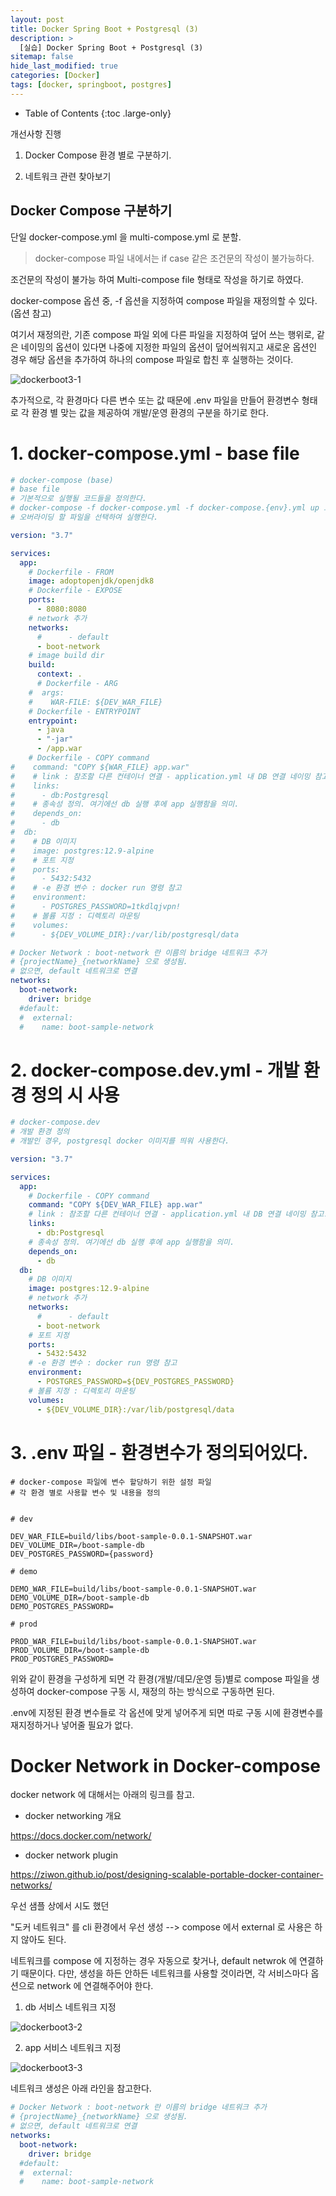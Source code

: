 ```yaml
---
layout: post
title: Docker Spring Boot + Postgresql (3)
description: >
  [실습] Docker Spring Boot + Postgresql (3)
sitemap: false
hide_last_modified: true
categories: [Docker]
tags: [docker, springboot, postgres]
---
```


- Table of Contents
{:toc .large-only}

개선사항 진행

1. Docker Compose 환경 별로 구분하기.

2. 네트워크 관련 찾아보기

## Docker Compose 구분하기

단일 docker-compose.yml 을 multi-compose.yml 로 분할.

> docker-compose 파일 내에서는 if case 같은 조건문의 작성이 불가능하다.

조건문의 작성이 불가능 하여 Multi-compose file 형태로 작성을 하기로 하였다.

docker-compose 옵션 중, -f 옵션을 지정하여 compose 파일을 재정의할 수 있다. (옵션 참고)

여기서 재정의란, 기존 compose 파일 외에 다른 파일을 지정하여 덮어 쓰는 행위로, 같은 네이밍의 옵션이 있다면 나중에 지정한 파일의 옵션이 덮어씌워지고 새로운 옵션인 경우 해당 옵션을 추가하여 하나의 compose 파일로 합친 후 실행하는 것이다.

![dockerboot3-1](/assets/img/Docker/dockerboot3-1.png)

추가적으로, 각 환경마다 다른 변수 또는 값 때문에 .env 파일을 만들어 환경변수 형태로 각 환경 별 맞는 값을 제공하여 개발/운영 환경의 구분을 하기로 한다.

# 1. docker-compose.yml - base file

```yml
# docker-compose (base)
# base file
# 기본적으로 실행될 코드들을 정의한다.
# docker-compose -f docker-compose.yml -f docker-compose.{env}.yml up 으로
# 오버라이딩 할 파일을 선택하여 실행한다.

version: "3.7"

services:
  app:
    # Dockerfile - FROM
    image: adoptopenjdk/openjdk8
    # Dockerfile - EXPOSE
    ports:
      - 8080:8080
    # network 추가
    networks:
      #      - default
      - boot-network
    # image build dir
    build:
      context: .
      # Dockerfile - ARG
    #  args:
    #    WAR-FILE: ${DEV_WAR_FILE}
    # Dockerfile - ENTRYPOINT
    entrypoint:
      - java
      - "-jar"
      - /app.war
    # Dockerfile - COPY command
#    command: "COPY ${WAR_FILE} app.war"
#    # link : 참조할 다른 컨테이너 연결 - application.yml 내 DB 연결 네이밍 참고.
#    links:
#      - db:Postgresql
#    # 종속성 정의. 여기에선 db 실행 후에 app 실행함을 의미.
#    depends_on:
#      - db
#  db:
#    # DB 이미지
#    image: postgres:12.9-alpine
#    # 포트 지정
#    ports:
#      - 5432:5432
#    # -e 환경 변수 : docker run 명령 참고
#    environment:
#      - POSTGRES_PASSWORD=1tkdlqjvpn!
#    # 볼륨 지정 : 디렉토리 마운팅
#    volumes:
#      - ${DEV_VOLUME_DIR}:/var/lib/postgresql/data

# Docker Network : boot-network 란 이름의 bridge 네트워크 추가
# {projectName}_{networkName} 으로 생성됨.
# 없으면, default 네트워크로 연결
networks:
  boot-network:
    driver: bridge
  #default:
  #  external:
  #    name: boot-sample-network
```

# 2. docker-compose.dev.yml - 개발 환경 정의 시 사용

```yml
# docker-compose.dev
# 개발 환경 정의
# 개발인 경우, postgresql docker 이미지를 띄워 사용한다.

version: "3.7"

services:
  app:
    # Dockerfile - COPY command
    command: "COPY ${DEV_WAR_FILE} app.war"
    # link : 참조할 다른 컨테이너 연결 - application.yml 내 DB 연결 네이밍 참고.
    links:
      - db:Postgresql
    # 종속성 정의. 여기에선 db 실행 후에 app 실행함을 의미.
    depends_on:
      - db
  db:
    # DB 이미지
    image: postgres:12.9-alpine
    # network 추가
    networks:
      #      - default
      - boot-network
    # 포트 지정
    ports:
      - 5432:5432
    # -e 환경 변수 : docker run 명령 참고
    environment:
      - POSTGRES_PASSWORD=${DEV_POSTGRES_PASSWORD}
    # 볼륨 지정 : 디렉토리 마운팅
    volumes:
      - ${DEV_VOLUME_DIR}:/var/lib/postgresql/data
```

# 3. .env 파일 - 환경변수가 정의되어있다.

```
# docker-compose 파일에 변수 할당하기 위한 설정 파일
# 각 환경 별로 사용할 변수 및 내용을 정의


# dev

DEV_WAR_FILE=build/libs/boot-sample-0.0.1-SNAPSHOT.war
DEV_VOLUME_DIR=/boot-sample-db
DEV_POSTGRES_PASSWORD={password}

# demo

DEMO_WAR_FILE=build/libs/boot-sample-0.0.1-SNAPSHOT.war
DEMO_VOLUME_DIR=/boot-sample-db
DEMO_POSTGRES_PASSWORD=

# prod

PROD_WAR_FILE=build/libs/boot-sample-0.0.1-SNAPSHOT.war
PROD_VOLUME_DIR=/boot-sample-db
PROD_POSTGRES_PASSWORD=
```

위와 같이 환경을 구성하게 되면 각 환경(개발/데모/운영 등)별로 compose 파일을 생성하여 docker-compose 구동 시, 재정의 하는 방식으로 구동하면 된다.

.env에 지정된 환경 변수들로 각 옵션에 맞게 넣어주게 되면 따로 구동 시에 환경변수를 재지정하거나 넣어줄 필요가 없다.

# Docker Network in Docker-compose

docker network 에 대해서는 아래의 링크를 참고.

- docker networking 개요

https://docs.docker.com/network/

- docker network plugin

https://ziwon.github.io/post/designing-scalable-portable-docker-container-networks/

우선 샘플 상에서 시도 했던

"도커 네트워크" 를 cli 환경에서 우선 생성 --> compose 에서 external 로 사용은 하지 않아도 된다.

네트워크를 compose 에 지정하는 경우 자동으로 찾거나, default netwrok 에 연결하기 때문이다. 다만, 생성을 하든 안하든 네트워크를 사용할 것이라면, 각 서비스마다 옵션으로 network 에 연결해주어야 한다.

1. db 서비스 네트워크 지정

![dockerboot3-2](/assets/img/Docker/dockerboot3-2.png)

2. app 서비스 네트워크 지정

![dockerboot3-3](/assets/img/Docker/dockerboot3-3.png)

네트워크 생성은 아래 라인을 참고한다.

```yml
# Docker Network : boot-network 란 이름의 bridge 네트워크 추가
# {projectName}_{networkName} 으로 생성됨.
# 없으면, default 네트워크로 연결
networks:
  boot-network:
    driver: bridge
  #default:
  #  external:
  #    name: boot-sample-network
```
